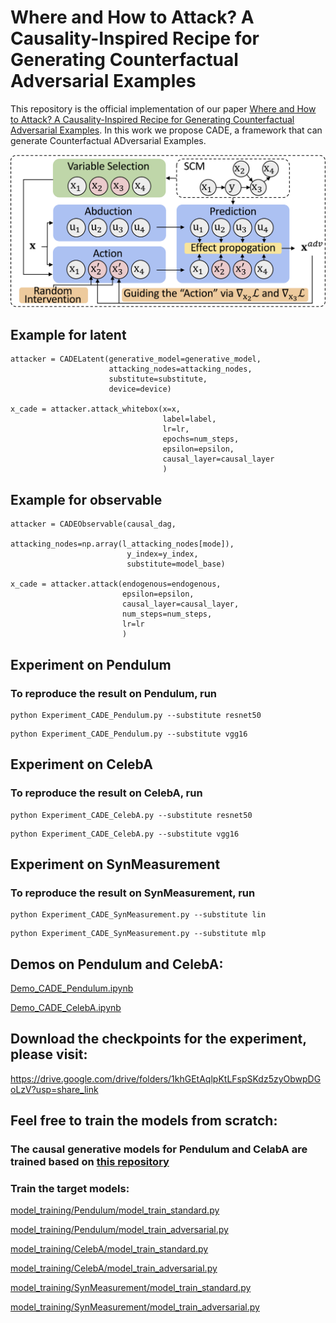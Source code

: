 # Where and How to Attack? A Causality-Inspired Recipe for Generating Counterfactual Adversarial Examples

This repository is the official implementation of our paper [Where and How to Attack? A Causality-Inspired Recipe for Generating Counterfactual Adversarial Examples](https://arxiv.org/abs/2312.13628).
In this work we propose CADE, a framework that can generate Counterfactual ADversarial Examples.

![framework of CADE.](framework.png)

## Example for latent
```
attacker = CADELatent(generative_model=generative_model, 
                      attacking_nodes=attacking_nodes, 
                      substitute=substitute, 
                      device=device)
                      
x_cade = attacker.attack_whitebox(x=x, 
                                  label=label, 
                                  lr=lr, 
                                  epochs=num_steps, 
                                  epsilon=epsilon,
                                  causal_layer=causal_layer
                                  )                  
```


## Example for observable
```
attacker = CADEObservable(causal_dag, 
                          attacking_nodes=np.array(l_attacking_nodes[mode]), 
                          y_index=y_index, 
                          substitute=model_base)
                          
x_cade = attacker.attack(endogenous=endogenous, 
                         epsilon=epsilon, 
                         causal_layer=causal_layer,
                         num_steps=num_steps,
                         lr=lr
                         )                                                   
```

## Experiment on Pendulum
### To reproduce the result on Pendulum, run 
```
python Experiment_CADE_Pendulum.py --substitute resnet50
```

```
python Experiment_CADE_Pendulum.py --substitute vgg16
```


## Experiment on CelebA
### To reproduce the result on CelebA, run 
```
python Experiment_CADE_CelebA.py --substitute resnet50
```

```
python Experiment_CADE_CelebA.py --substitute vgg16
```

## Experiment on SynMeasurement
### To reproduce the result on SynMeasurement, run 
```
python Experiment_CADE_SynMeasurement.py --substitute lin
```

```
python Experiment_CADE_SynMeasurement.py --substitute mlp
```

## Demos on Pendulum and CelebA:
[Demo_CADE_Pendulum.ipynb](Demo_CADE_Pendulum.ipynb)

[Demo_CADE_CelebA.ipynb](Demo_CADE_CelebA.ipynb)

## Download the checkpoints for the experiment, please visit:

https://drive.google.com/drive/folders/1khGEtAqlpKtLFspSKdz5zyObwpDGoLzV?usp=share_link

## Feel free to train the models from scratch:

### The causal generative models for Pendulum and CelabA are trained based on [this repository](https://github.com/xwshen51/DEAR)

### Train the target models:

[model_training/Pendulum/model_train_standard.py](model_training/Pendulum/model_train_standard.py)

[model_training/Pendulum/model_train_adversarial.py](model_training/Pendulum/model_train_adversarial.py)

[model_training/CelebA/model_train_standard.py](model_training/CelebA/model_train_standard.py)

[model_training/CelebA/model_train_adversarial.py](model_training/CelebA/model_train_adversarial.py)

[model_training/SynMeasurement/model_train_standard.py](model_training/SynMeasurement/model_train_standard.py)

[model_training/SynMeasurement/model_train_adversarial.py](model_training/SynMeasurement/model_train_adversarial.py)


